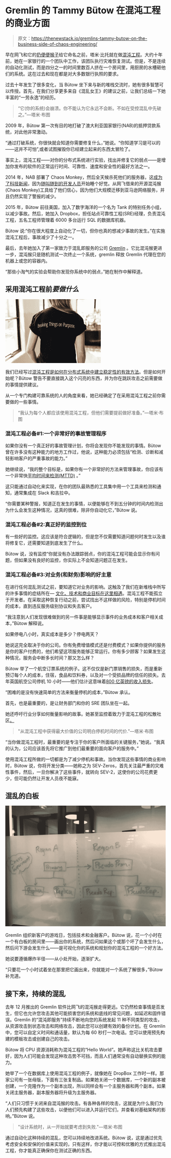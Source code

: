 # Gremlin 的 Tammy Bütow 在混沌工程的商业方面

> 原文：<https://thenewstack.io/gremlins-tammy-butow-on-the-business-side-of-chaos-engineering/>

早在网飞和它的[扔便便猴子](https://github.com/Netflix/chaosmonkey)给它命名之前，塔米·比托就在做[混沌工程](https://thenewstack.io/chaos-engineering-can-give-distributed-systems-stability/)。大约十年前，她在一家银行的一个团队中工作，该团队执行灾难恢复测试。但是，不是连续的自动化测试，而是四分之一的时间里数百人挤在一个房间里，用厨房的水槽砸他们的系统。这在过去和现在都是对大多数银行执照的要求。

过去十年发生了很多变化，当 Bütow 坐下来与新的堆栈交流时，她有很多智慧可以传授。首先，在我们分享更多来自《混乱女王》的建议之前，让我们总结一下她丰富的“一劳永逸”的经历。

> “它(你的系统)会崩溃。你不能认为它永远不会断。不如在受控混乱中先破之。”—塔米·布图

2009 年，Bütow 第一次有目的地打破了澳大利亚国家银行(NAB)的抵押贷款系统，对此他非常激动。

“通过打破系统，你很快就会知道你需要修复什么，”她说。“你知道学习是可以的——这并不可怕”,或者试图摧毁你已经建立起来的东西太冒险了。

事实上，混沌工程——对你的分布式系统进行实验，找出并修复它的弱点——是增加你发布的软件的正常运行时间、可靠性、速度和安全性的最好方法之一。

2014 年，NAB 部署了 Chaos Monkey，然后全天候杀死他们的服务器，这[成为了科技新闻](https://www.itnews.com.au/news/nab-deploys-chaos-monkey-to-kill-servers-24-7-382285)，因为[随叫随到的开发人员](https://thenewstack.io/call-rotations-best-wake-devs-middle-night/)开始睡个好觉。从网飞借来的开源混沌猴(Chaos Monkey)工具给了他们信心，因为他们大规模迁移到亚马逊网络服务，并且仍然实现了警报的减少。

2015 年，Bütow 前往美国，加入了数字海洋的一个名为 Tank 的特别任务小组，以减少事故。然后，她加入 Dropbox，担任站点可靠性工程(SRE)经理，负责混沌工程，五名工程师管理着 6000 多台运行 SQL 的数据库机器。

Bütow 说:“你在很大程度上自动化了一切，但你也真的想减少事故的发生。”在实施混沌工程后，事故减少了十分之一。

最后，去年她加入了第一家致力于混乱即服务的公司 [Gremlin](http://gremlin.com) 。它比混沌猴更进一步，混沌猴只是随机测试一次终止一个系统，gremlin 释放 Gremlin 代理在您的机器上或您的容器内。

“那些小淘气的实验会帮助你发现你系统中的弱点，”她在制作中解释道。

## 采用混沌工程前*要做什么*

![](img/ca4231c71afc2636b54ffdd2800962ea.png)

我们已经写过[混沌工程是如何在分布式系统中建立稳定性的有效方法](https://thenewstack.io/chaos-engineering-can-give-distributed-systems-stability/)。但是如何开始呢？Bütow 警告不要直接跳入这个闪亮的东西，并为你在跳跃攻击之前需要做的事情提供建议。

从一个专门构建可靠系统的人的角度来看，她已经确定了在采用混沌工程之前你需要做的一些事情。

> “我认为每个人都应该使用混沌工程，但他们需要提前做好准备。”—塔米·布图

### 混沌工程必备#1:一个非常好的事故管理程序

如果你没有一个真正好的事故管理计划，你将会发现你不能发现的事情。Bütow 曾在许多没有这种能力的地方工作过，他说，这种能力必须包括“检测、诊断和减轻影响客户的严重事故的能力。”

她继续说，“我的整个目标是，如果你有一个非常好的方法来管理事故，你应该有一个非常快[平均时间来检测(MTTD)](http://kpilibrary.com/kpis/mean-time-to-detect-mttd-2) 。”

这只能通过自动化来实现，在你的团队最熟悉的工具集中用一个工具来检测和通知，通常集成在 Slack 和吉拉中。

“你需要某种警报，知道正在发生的事情，以便能够在不到五分钟的时间内检测出为什么会发生这种情况，这真的很难，除非你自动化它，”Bütow 说。

### 混沌工程必备#2:真正好的监控到位

有一些好的监控。这应该是符合逻辑的，但是您不仅需要知道问题何时发生以及谁将修复它，还需要知道到底发生了什么。

Bütow 说，没有监控“你就没有办法跟踪弱点，你的混沌工程可能会显示你有问题，但如果没有良好的监控，你实际上不会知道问题正在发生。

### 混沌工程必备#3:对业务(和财务)影响的好主意

在进行任何混乱测试之前，要知道它对业务的影响。这触及了我们在新堆栈中所写的许多事情的症结所在— [文化、技术和商业目标在这里相遇](https://thenewstack.io/author/jennifer-riggins/)。混沌工程不能孤立于开发者。在采取这种恢复行动之前，尝试找出不这样做的风险，特别是停机时间的成本，直到违反服务级别协议和失去客户。

“我注意到人们发现很难做到的另一件事是能够显示事件的业务成本和客户相关成本，”Bütow 解释说。

如果停电八小时，真实成本是多少？停电两天？

她说这完全取决于你的公司。你有免费增值模式还是付费模式？如果你提供的服务是你的客户付费的，他们希望这项服务能够正常运行。你有多少顾客？如果发生这种情况，服务会中断多长时间？那又怎么样？

Bütow 举了一个航空订票系统的例子。这不仅仅是新门票销售的损失，而是重新预订每个人的成本，住宿，食品和饮料券，以及对一个受损品牌的信任的损失。去年英国航空公司停机 10 小时——他们估计这意味着[800 亿英镑的收入损失](https://uk.reuters.com/article/uk-iag-ceo/british-airways-ceo-puts-cost-of-recent-it-outage-at-80-million-pounds-idUKKBN1961GQ)。

“困难的是没有快速简单的方法来衡量停机的成本，”Bütow 承认。

首先，也是最重要的，是让财务部门和你的 SRE 团队坐在一起。

她还呼吁行业分享如何衡量影响的故事。她甚至监控着致力于混沌工程的松散社区[。](http://gremlin.com/slack)

> "从混沌工程中获得最大价值的公司明白停机时间的代价."—塔米·布图

“当你做混沌工程时，最重要的是专注于你的客户所面临的关键服务，”她说。“我真的认为，公司应该首先将它推广到他们最重要的面向客户的服务中。”

使用混沌工程所做的一切都是为了减少停机和事故。当你发现这些事情的商业影响时，Bütow 说，你将开发分类——她称之为 SEV-Zeros，首先关注最严重的灾难性事件，然后，一旦你解决了这些事件，就转向 SEV-2，这使你的公司花费更少，但可能仍然让开发人员夜不能寐。

## 混乱的白板

![](img/70ce1d82e189e2aba77bc14a443fcd63.png)

Gremlin 组织新客户的游戏日，包括技术和金融客户。Bütow 说，花一个小时在一个有白板的房间里——画出你的系统，然后问如果这个或那个坏了会发生什么，然后问下游会发生什么——是可视化你的系统和规划你的混沌工程的一个好方法。

她说要遵循爆炸半径——从小处开始，逐渐扩大。

“只要花一个小时试着坐在那里把它画出来，你就能对一个系统了解很多，”Bütow 补充道。

## 接下来，持续的混乱

去年 12 月推出的 Gremlin 软件比网飞的混沌猴走得更远。它仍然检查事情是否发生，但它也允许您攻击其他可能损害您的系统和底线的常见问题，如延迟和固件错误。Gremlin 的“混沌即服务”持续不断地向您的系统发起 11 种不同类型的攻击，从资源攻击到状态攻击和网络攻击，因此您可以创建有效的备份计划。在 Gremlin 中，您可以自定义时间和通话量，默认为每 60 秒打一次电话。您可以使用预先构建的模板攻击或创建自己的攻击。

Bütow 将 CPU 资源消耗称为混沌工程的“Hello World”。她声称这比关机攻击要好，因为人们可能会发现这种攻击势不可挡，而且人们通常没有自动替换实例的能力。

她举了一个在数据库上使用混沌工程的例子，就像她在 DropBox 工作时一样。那家公司有一张母版，下面有三张复制品。如果她关闭一个数据库，一个新的副本被创建，一个克隆作为一个副本出现，所以同样会有一个主服务器和两个副本。如果关闭主服务器，副本服务器将升级为主服务器。

“人们只习惯于关闭来自混沌猴的攻击。有各种各样的攻击，这就是为什么我们为人们预先构建了这些攻击，以便他们可以进入并运行它们，并查看对基础架构的影响。”Bütow 说。

> "设计系统时，从一开始就要考虑到失败."—塔米·布图

通过自动化这种持续的混乱，您可以持续地改进系统。Bütow 说，这是通过优先考虑安全和安保的价值来实现的，只有这样，你才能以可控和优雅的方式推出混沌工程，你才能真正确保你在测试正确的东西。

<svg xmlns:xlink="http://www.w3.org/1999/xlink" viewBox="0 0 68 31" version="1.1"><title>Group</title> <desc>Created with Sketch.</desc></svg>